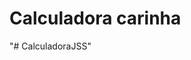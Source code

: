 <!DOCTYPE html>
<html>
<head>
	<title>calc</title>
</head>
<body>
<h1>Calculadora carinha</h1>
</body>
</html> "# CalculadoraJSS" 
